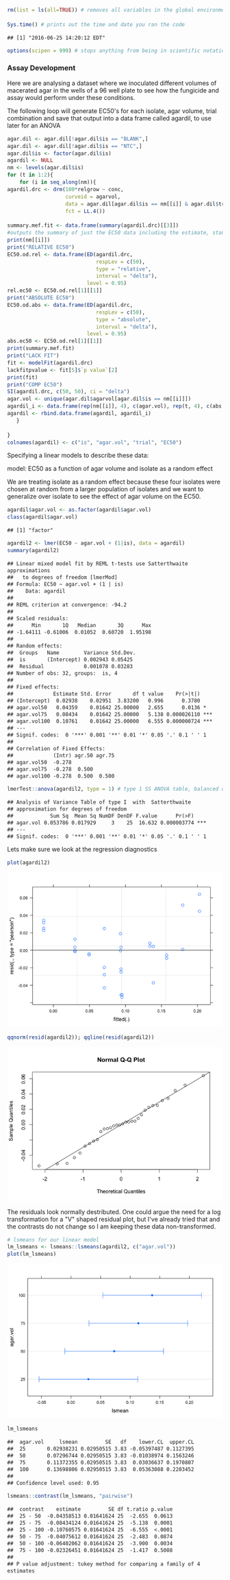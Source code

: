 ``` r
rm(list = ls(all=TRUE)) # removes all variables in the global environment so you start fresh

Sys.time() # prints out the time and date you ran the code
```

    ## [1] "2016-06-25 14:20:12 EDT"

``` r
options(scipen = 999) # stops anything from being in scientific notation
```

### Assay Development

Here we are analysing a dataset where we inoculated different volumes of macerated agar in the wells of a 96 well plate to see how the fungicide and assay would perform under these conditions.

The following loop will generate EC50's for each isolate, agar volume, trial combination and save that output into a data frame called agardil, to use later for an ANOVA

``` r
agar.dil <- agar.dil[!agar.dil$is == "BLANK",]
agar.dil <- agar.dil[!agar.dil$is == "NTC",]
agar.dil$is <- factor(agar.dil$is)
agardil <- NULL
nm <- levels(agar.dil$is)
for (t in 1:2){
    for (i in seq_along(nm)){
agardil.drc <- drm(100*relgrow ~ conc, 
                   curveid = agarvol, 
                   data = agar.dil[agar.dil$is == nm[[i]] & agar.dil$trial == t,], 
                   fct = LL.4())

summary.mef.fit <- data.frame(summary(agardil.drc)[[3]])
#outputs the summary of just the EC50 data including the estimate, standard error, upper and lower bounds of the 95% confidence intervals around the EC50
print(nm[[i]])
print("RELATIVE EC50")
EC50.od.rel <- data.frame(ED(agardil.drc, 
                             respLev = c(50), 
                             type = "relative",
                             interval = "delta"),
                          level = 0.95)
rel.ec50 <- EC50.od.rel[1][[1]]
print("ABSOLUTE EC50")
EC50.od.abs <- data.frame(ED(agardil.drc, 
                             respLev = c(50), 
                             type = "absolute",
                             interval = "delta"),
                          level = 0.95)
abs.ec50 <- EC50.od.rel[1][[1]]
print(summary.mef.fit)
print("LACK FIT")
fit <- modelFit(agardil.drc)
lackfitpvalue <- fit[5]$`p value`[2]
print(fit)
print("COMP EC50")
SI(agardil.drc, c(50, 50), ci = "delta")
agar.vol <- unique(agar.dil$agarvol[agar.dil$is == nm[[i]]])
agardil_i <- data.frame(rep(nm[[i]], 4), c(agar.vol), rep(t, 4), c(abs.ec50))
agardil <- rbind.data.frame(agardil, agardil_i)
   }

}
colnames(agardil) <- c("is", "agar.vol", "trial", "EC50")
```

Specifying a linear models to describe these data:

model: EC50 as a function of agar volume and isolate as a random effect

We are treating isolate as a random effect because these four isolates were chosen at random from a larger population of isolates and we want to generalize over isolate to see the effect of agar volume on the EC50.

``` r
agardil$agar.vol <- as.factor(agardil$agar.vol)
class(agardil$agar.vol)
```

    ## [1] "factor"

``` r
agardil2 <- lmer(EC50 ~ agar.vol + (1|is), data = agardil)
summary(agardil2)
```

    ## Linear mixed model fit by REML t-tests use Satterthwaite approximations
    ##   to degrees of freedom [lmerMod]
    ## Formula: EC50 ~ agar.vol + (1 | is)
    ##    Data: agardil
    ## 
    ## REML criterion at convergence: -94.2
    ## 
    ## Scaled residuals: 
    ##      Min       1Q   Median       3Q      Max 
    ## -1.64111 -0.61006  0.01052  0.60720  1.95198 
    ## 
    ## Random effects:
    ##  Groups   Name        Variance Std.Dev.
    ##  is       (Intercept) 0.002943 0.05425 
    ##  Residual             0.001078 0.03283 
    ## Number of obs: 32, groups:  is, 4
    ## 
    ## Fixed effects:
    ##             Estimate Std. Error       df t value    Pr(>|t|)    
    ## (Intercept)  0.02938    0.02951  3.83200   0.996      0.3780    
    ## agar.vol50   0.04359    0.01642 25.00000   2.655      0.0136 *  
    ## agar.vol75   0.08434    0.01642 25.00000   5.138 0.000026110 ***
    ## agar.vol100  0.10761    0.01642 25.00000   6.555 0.000000724 ***
    ## ---
    ## Signif. codes:  0 '***' 0.001 '**' 0.01 '*' 0.05 '.' 0.1 ' ' 1
    ## 
    ## Correlation of Fixed Effects:
    ##             (Intr) agr.50 agr.75
    ## agar.vol50  -0.278              
    ## agar.vol75  -0.278  0.500       
    ## agar.vol100 -0.278  0.500  0.500

``` r
lmerTest::anova(agardil2, type = 1) # type 1 SS ANOVA table, balanced design all types are the same 
```

    ## Analysis of Variance Table of type I  with  Satterthwaite 
    ## approximation for degrees of freedom
    ##            Sum Sq  Mean Sq NumDF DenDF F.value      Pr(>F)    
    ## agar.vol 0.053786 0.017929     3    25  16.632 0.000003774 ***
    ## ---
    ## Signif. codes:  0 '***' 0.001 '**' 0.01 '*' 0.05 '.' 0.1 ' ' 1

Lets make sure we look at the regression diagnostics

``` r
plot(agardil2)
```

![](Assay_Development_files/figure-markdown_github/unnamed-chunk-6-1.png)<!-- -->

``` r
qqnorm(resid(agardil2)); qqline(resid(agardil2))
```

![](Assay_Development_files/figure-markdown_github/unnamed-chunk-6-2.png)<!-- -->

The residuals look normally destributed. One could argue the need for a log transformation for a "V" shaped residual plot, but I've already tried that and the contrasts do not change so I am keeping these data non-transformed.

``` r
# lsmeans for our linear model
lm_lsmeans <- lsmeans::lsmeans(agardil2, c("agar.vol"))
plot(lm_lsmeans)
```

![](Assay_Development_files/figure-markdown_github/unnamed-chunk-7-1.png)<!-- -->

``` r
lm_lsmeans
```

    ##  agar.vol     lsmean         SE   df    lower.CL  upper.CL
    ##  25       0.02938231 0.02950515 3.83 -0.05397487 0.1127395
    ##  50       0.07296744 0.02950515 3.83 -0.01038974 0.1563246
    ##  75       0.11372355 0.02950515 3.83  0.03036637 0.1970807
    ##  100      0.13698806 0.02950515 3.83  0.05363088 0.2203452
    ## 
    ## Confidence level used: 0.95

``` r
lsmeans::contrast(lm_lsmeans, "pairwise")
```

    ##  contrast    estimate         SE df t.ratio p.value
    ##  25 - 50  -0.04358513 0.01641624 25  -2.655  0.0613
    ##  25 - 75  -0.08434124 0.01641624 25  -5.138  0.0001
    ##  25 - 100 -0.10760575 0.01641624 25  -6.555  <.0001
    ##  50 - 75  -0.04075612 0.01641624 25  -2.483  0.0874
    ##  50 - 100 -0.06402062 0.01641624 25  -3.900  0.0034
    ##  75 - 100 -0.02326451 0.01641624 25  -1.417  0.5008
    ## 
    ## P value adjustment: tukey method for comparing a family of 4 estimates
